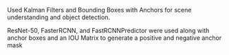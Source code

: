 Used Kalman Filters and Bounding Boxes with Anchors for scene understanding and object detection.

ResNet-50, FasterRCNN, and FastRCNNPredictor were used along with anchor boxes and an IOU Matrix to generate a positive and negative anchor mask
